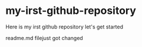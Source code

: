 # my-irst-github-repository
Here is my irst github repository let's get started

readme.md filejust got changed
